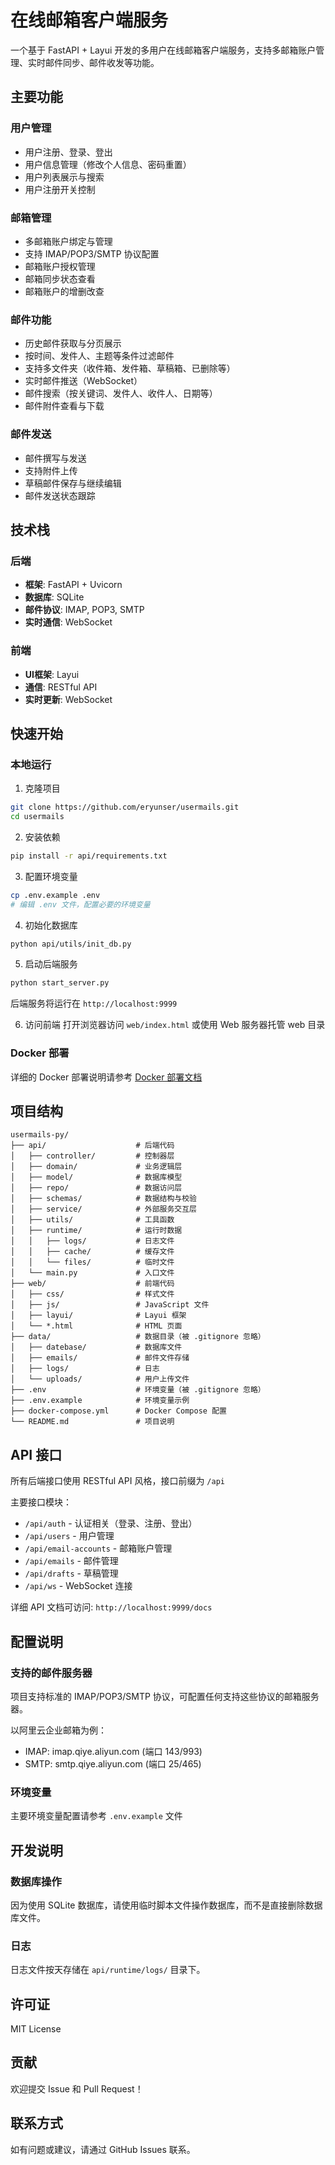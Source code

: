 # 在线邮箱客户端服务

一个基于 FastAPI + Layui 开发的多用户在线邮箱客户端服务，支持多邮箱账户管理、实时邮件同步、邮件收发等功能。

## 主要功能

### 用户管理
- 用户注册、登录、登出
- 用户信息管理（修改个人信息、密码重置）
- 用户列表展示与搜索
- 用户注册开关控制

### 邮箱管理
- 多邮箱账户绑定与管理
- 支持 IMAP/POP3/SMTP 协议配置
- 邮箱账户授权管理
- 邮箱同步状态查看
- 邮箱账户的增删改查

### 邮件功能
- 历史邮件获取与分页展示
- 按时间、发件人、主题等条件过滤邮件
- 支持多文件夹（收件箱、发件箱、草稿箱、已删除等）
- 实时邮件推送（WebSocket）
- 邮件搜索（按关键词、发件人、收件人、日期等）
- 邮件附件查看与下载

### 邮件发送
- 邮件撰写与发送
- 支持附件上传
- 草稿邮件保存与继续编辑
- 邮件发送状态跟踪

## 技术栈

### 后端
- **框架**: FastAPI + Uvicorn
- **数据库**: SQLite
- **邮件协议**: IMAP, POP3, SMTP
- **实时通信**: WebSocket

### 前端
- **UI框架**: Layui
- **通信**: RESTful API
- **实时更新**: WebSocket

## 快速开始

### 本地运行

1. 克隆项目
```bash
git clone https://github.com/eryunser/usermails.git
cd usermails
```

2. 安装依赖
```bash
pip install -r api/requirements.txt
```

3. 配置环境变量
```bash
cp .env.example .env
# 编辑 .env 文件，配置必要的环境变量
```

4. 初始化数据库
```bash
python api/utils/init_db.py
```

5. 启动后端服务
```bash
python start_server.py
```
后端服务将运行在 `http://localhost:9999`

6. 访问前端
打开浏览器访问 `web/index.html` 或使用 Web 服务器托管 web 目录

### Docker 部署

详细的 Docker 部署说明请参考 [Docker 部署文档](./docs/DOCKER_DEPLOY.md)

## 项目结构

```
usermails-py/
├── api/                    # 后端代码
│   ├── controller/         # 控制器层
│   ├── domain/             # 业务逻辑层
│   ├── model/              # 数据库模型
│   ├── repo/               # 数据访问层
│   ├── schemas/            # 数据结构与校验
│   ├── service/            # 外部服务交互层
│   ├── utils/              # 工具函数
│   ├── runtime/            # 运行时数据
│   │   ├── logs/           # 日志文件
│   │   ├── cache/          # 缓存文件
│   │   └── files/          # 临时文件
│   └── main.py             # 入口文件
├── web/                    # 前端代码
│   ├── css/                # 样式文件
│   ├── js/                 # JavaScript 文件
│   ├── layui/              # Layui 框架
│   └── *.html              # HTML 页面
├── data/                   # 数据目录（被 .gitignore 忽略）
│   ├── datebase/           # 数据库文件
│   ├── emails/             # 邮件文件存储
│   ├── logs/               # 日志
│   └── uploads/            # 用户上传文件
├── .env                    # 环境变量（被 .gitignore 忽略）
├── .env.example            # 环境变量示例
├── docker-compose.yml      # Docker Compose 配置
└── README.md               # 项目说明
```

## API 接口

所有后端接口使用 RESTful API 风格，接口前缀为 `/api`

主要接口模块：
- `/api/auth` - 认证相关（登录、注册、登出）
- `/api/users` - 用户管理
- `/api/email-accounts` - 邮箱账户管理
- `/api/emails` - 邮件管理
- `/api/drafts` - 草稿管理
- `/api/ws` - WebSocket 连接

详细 API 文档可访问: `http://localhost:9999/docs`

## 配置说明

### 支持的邮件服务器

项目支持标准的 IMAP/POP3/SMTP 协议，可配置任何支持这些协议的邮箱服务器。

以阿里云企业邮箱为例：
- IMAP: imap.qiye.aliyun.com (端口 143/993)
- SMTP: smtp.qiye.aliyun.com (端口 25/465)

### 环境变量

主要环境变量配置请参考 `.env.example` 文件

## 开发说明

### 数据库操作
因为使用 SQLite 数据库，请使用临时脚本文件操作数据库，而不是直接删除数据库文件。

### 日志
日志文件按天存储在 `api/runtime/logs/` 目录下。

## 许可证

MIT License

## 贡献

欢迎提交 Issue 和 Pull Request！

## 联系方式

如有问题或建议，请通过 GitHub Issues 联系。

